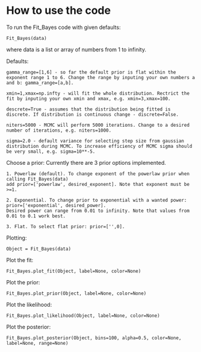 # How to use the code

To run the Fit_Bayes code with given defaults:

    Fit_Bayes(data)

where data is a list or array of numbers from 1 to infinity.


Defaults:

    gamma_range=[1,6] - so far the default prior is flat within the exponent range 1 to 6. Change the range by inputing your own numbers a and b: gamma_range=[a,b].

    xmin=1,xmax=np.infty - will fit the whole distribution. Rectrict the fit by inputing your own xmin and xmax, e.g. xmin=3,xmax=100.

    descrete=True - assumes that the distribution being fitted is discrete. If distribution is continuous change - discrete=False.

    niters=5000 - MCMC will perform 5000 iterations. Change to a desired number of iterations, e.g. niters=1000.

    sigma=2.0 - default variance for selecting step size from gaussian distribution during MCMC. To increase efficiency of MCMC sigma should be very small, e.g. sigma=10**-5.
    
Choose a prior:
Currently there are 3 prior options implemented. 

    1. Powerlaw (default). To change exponent of the powerlaw prior when calling Fit_Bayes(data) 
    add prior=['powerlaw', desired_exponent]. Note that exponent must be >=1. 
    
    2. Exponential. To change prior to exponential with a wanted power: prior=['exponential', desired_power]. 
    Desired power can range from 0.01 to infinity. Note that values from 0.01 to 0.1 work best. 
    
    3. Flat. To select flat prior: prior=['',0].
    
Plotting:

    Object = Fit_Bayes(data)
    
Plot the fit:

    Fit_Bayes.plot_fit(Object, label=None, color=None)

Plot the prior:

    Fit_Bayes.plot_prior(Object, label=None, color=None)
    
Plot the likelihood:

    Fit_Bayes.plot_likelihood(Object, label=None, color=None)
    
Plot the posterior:

    Fit_Bayes.plot_posterior(Object, bins=100, alpha=0.5, color=None, label=None, range=None)
